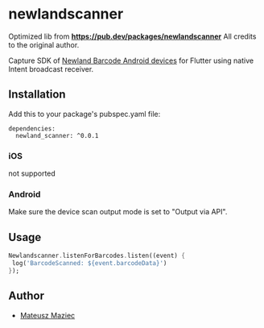 # newlandscanner

Optimized lib from **<https://pub.dev/packages/newlandscanner>**
All credits to the original author.

Capture SDK of [Newland Barcode Android devices](https://www.newland-id.com/de) for Flutter using native Intent broadcast receiver.

## Installation

Add this to your package's pubspec.yaml file:

```
dependencies:
  newland_scanner: ^0.0.1
```

### iOS

not supported

### Android

Make sure the device scan output mode is set to "Output via API".

## Usage

```dart
Newlandscanner.listenForBarcodes.listen((event) {
 log('BarcodeScanned: ${event.barcodeData}')
});
```

## Author

- [Mateusz Maziec](https://www.nexaion.de/)
